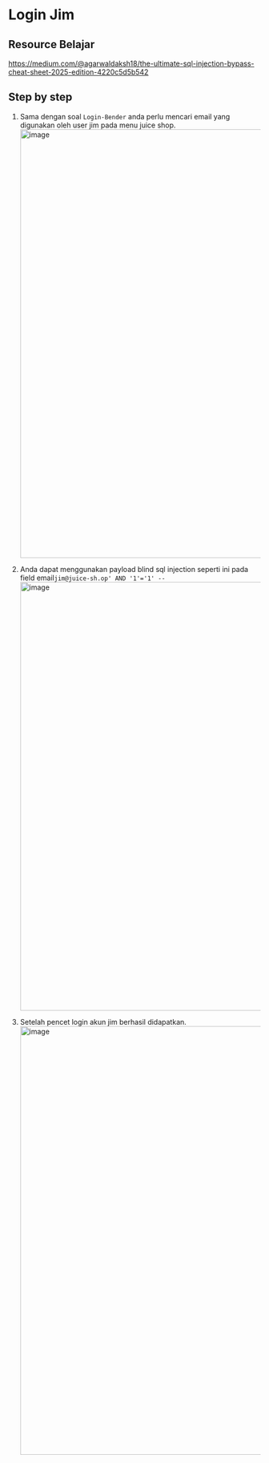 # Login Jim

## Resource Belajar

https://medium.com/@agarwaldaksh18/the-ultimate-sql-injection-bypass-cheat-sheet-2025-edition-4220c5d5b542

## Step by step
1. Sama dengan soal ``Login-Bender`` anda perlu mencari email yang digunakan oleh user jim pada menu juice shop.
   <img width="1439" height="856" alt="image" src="https://github.com/user-attachments/assets/33050144-4053-472b-bbe3-42d787675c30" />

2. Anda dapat menggunakan payload blind sql injection seperti ini pada field email``jim@juice-sh.op' AND '1'='1' --``
   <img width="1439" height="856" alt="image" src="https://github.com/user-attachments/assets/331602fb-33e2-490a-bdcd-affc9f7ba548" />

3. Setelah pencet login akun jim berhasil didapatkan.
   <img width="1439" height="856" alt="image" src="https://github.com/user-attachments/assets/5e764770-0e1c-47b8-92f4-f18db4d21c21" />

